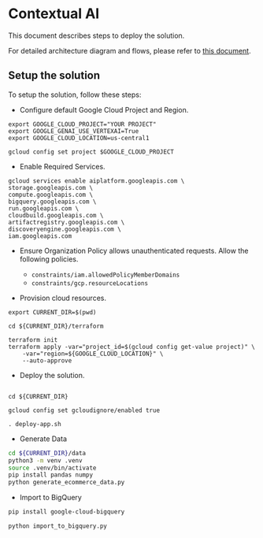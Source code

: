 # Contextual AI

This document describes steps to deploy the solution.

For detailed architecture diagram and flows, please refer to
[this document](./architecture.md).

## Setup the solution

To setup the solution, follow these steps:

- Configure default Google Cloud Project and Region.

```shell
export GOOGLE_CLOUD_PROJECT="YOUR PROJECT"
export GOOGLE_GENAI_USE_VERTEXAI=True
export GOOGLE_CLOUD_LOCATION=us-central1

gcloud config set project $GOOGLE_CLOUD_PROJECT

```

- Enable Required Services.

```shell
gcloud services enable aiplatform.googleapis.com \
storage.googleapis.com \
compute.googleapis.com \
bigquery.googleapis.com \
run.googleapis.com \
cloudbuild.googleapis.com \
artifactregistry.googleapis.com \
discoveryengine.googleapis.com \
iam.googleapis.com

```

- Ensure Organization Policy allows unauthenticated requests. Allow the
  following policies.

    - `constraints/iam.allowedPolicyMemberDomains`
    - `constraints/gcp.resourceLocations`

- Provision cloud resources.

```shell
export CURRENT_DIR=$(pwd)

cd ${CURRENT_DIR}/terraform

terraform init
terraform apply -var="project_id=$(gcloud config get-value project)" \
    -var="region=${GOOGLE_CLOUD_LOCATION}" \
    --auto-approve
```

- Deploy the solution.

```shell

cd ${CURRENT_DIR}

gcloud config set gcloudignore/enabled true

. deploy-app.sh

```

- Generate Data

```bash
cd ${CURRENT_DIR}/data
python3 -m venv .venv
source .venv/bin/activate
pip install pandas numpy
python generate_ecommerce_data.py
```

- Import to BigQuery

```bash
pip install google-cloud-bigquery

python import_to_bigquery.py
```

